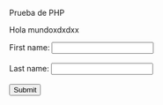 <!DOCTYPE html>
<html>
 <head>
  <p>Prueba de PHP</p>
 </head>
 <body>
 <p>Hola mundoxdxdxx</p>
 </body>
 <form action="/action_page.php">
  <label for="fname">First name:</label>
  <input type="text" id="fname" name="fname"><br><br>
  <label for="lname">Last name:</label>
  <input type="text" id="lname" name="lname"><br><br>
  <input type="submit" value="Submit">
</form>

</html>
